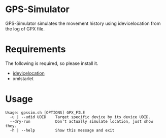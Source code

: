 # GPS-Simulator

GPS-Simulator simulates the movement history using idevicelocation from the log of GPX file.


# Requirements

The following is required, so please install it.
* [idevicelocation](https://github.com/JonGabilondoAngulo/idevicelocation)
* xmlstarlet


# Usage

```shell
Usage: gpssim.sh [OPTIONS] GPX_FILE
  -u | --udid UDID    Target specific device by its device UDID.
  --dry-run           Don't actually simulate location, just show they.
  -h | --help         Show this message and exit
```

